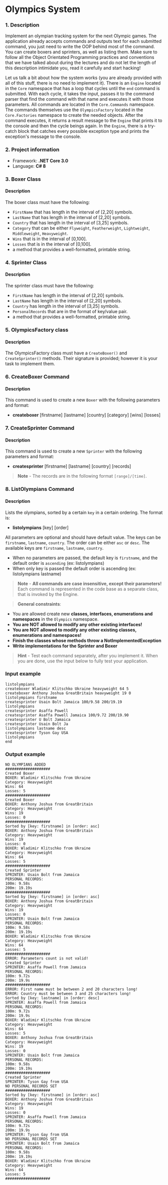 # Olympics System

### 1. Description
Implement an olympian tracking system for the next Olympic games. The application already accepts commands and outputs text for each submitted command, you just need to write the OOP behind most of the command. You can create boxers and sprinters, as well as listing them. Make sure to follow all the Object Orientated Programming practices and conventions that we have talked about during the lectures and do not let the length of this description intimidate you, read it carefully and start hacking! 

Let us talk a bit about how the system works (you are already provided with all of this stuff, there is no need to implement it). There is an `Engine` located in the `Core` namespace that has a loop that cycles until the `end` command is submitted. With each cycle, it takes the input, passes it to the command parser that find the command with that name and executes it with those parameters. All commands are located in the `Core.Commands` namespace. The commands themselves use the `OlympicsFactory` located in the `Core.Factories` namespace to create the needed objects. After the command executes, it returns a result message to the `Engine` that prints it to the console and then the cycle beings again. In the `Engine`, there is a try-catch block that catches every possible exception type and prints the exception's message to the console. 

### 2. Project information
- Framework: **.NET Core 3.0**
- Language: **C# 8**

### 3. Boxer Class
#### Description
The boxer class must have the following:
- `FirstName` that has length in the interval of [2,20] symbols.
- `LastName` that has length in the interval of [2,20] symbols.
 - `Country` that has length in the interval of [3,25] symbols. 
- `Category` that can be either `Flyweight`, `Featherweight`, `Lightweight`, `Middleweight`, `Heavyweight`.
- `Wins` that is in the interval of [0,100]. 
- `Losses` that is in the interval of [0,100]. 
- a method that provides a well-formatted, printable string.

### 4. Sprinter Class
#### Description
The sprinter class must have the following:
- `FirstName` has length in the interval of [2,20] symbols.
- `LastName` has length in the interval of [2,20] symbols.
- `Country` has length in the interval of [3,25] symbols. 
- `PersonalRecords` that are in the format of key/value pair.
- a method that provides a well-formatted, printable string.

### 5. OlympicsFactory class
#### Description
The OlympicsFactory class must have a `CreateBoxer()` and `CreateSprinter()` methods. Their signature is provided; however it is your task to implement them.

### 6. CreateBoxer Command
#### Description
This command is used to create a new `Boxer` with the following parameters and format:
-  **createboxer** [firstname] [lastname] [country] [category] [wins] [losses]

### 7. CreateSprinter Command
#### Description
This command is used to create a new `Sprinter` with the following parameters and format:
-  **createsprinter** [firstname] [lastname] [country] [records]
> **Note** - The records are in the following format `[range]/[time]`.

### 8. ListOlympians Command
#### Description
Lists the olympians, sorted by a certain `key` in a certain ordering. The format is:
- **listolympians** [key] [order]

 All parameters are optional and should have default value. The keys can be `firstname`, `lastname`, `country`. The order can be either `asc` or `desc`. The available keys are `firstname`, `lastname`, `country`.
 - When no parameters are passed, the default key is `firstname`, and the default order is `ascending` (ex: listolympians)
 - When only key is passed the default order is ascending (ex: listolympians lastname)

> **Note** - **All commands are case insensitive, except their parameters!** Each command is represented in the code base as a separate class, that is invoked by the Engine.

> **General constraints**:
* You are allowed create new **classes, interfaces, enumerations and namespaces** in the `Olympics` namespace.
* **You are NOT allowed to modify any other existing interfaces!**
* **You are NOT allowed to modify any other existing classes, enumerations and namespaces!**
* **Finish the classes whose methods throw a NotImplementedException**
* **Write implementations for the Sprinter and Boxer**

> **Hint** - Test each command separately, after you implement it. When you are done, use the input below to fully test your application.

### Input example

```
listolympians
createboxer Wladimir Klitschko Ukraine heavyweight 64 5
createboxer Anthony Joshua GreatBritain heavyweight 19 0
listolympians firstname
createsprinter Usain Bolt Jamaica 100/9.58 200/19.19
listolympians
createsprinter Asaffa Powell
createsprinter Asaffa Powell Jamaica 100/9.72 200/19.90
createsprinter U Bolt Jamaica
createsprinter Usain Bolt Ja
listolympians lastname desc
createsprinter Tyson Gay USA
listolympians
end
```

### Output example

```
NO OLYMPIANS ADDED
####################
Created Boxer
BOXER: Wladimir Klitschko from Ukraine
Category: Heavyweight
Wins: 64
Losses: 5
####################
Created Boxer
BOXER: Anthony Joshua from GreatBritain
Category: Heavyweight
Wins: 19
Losses: 0
####################
Sorted by [key: firstname] in [order: asc]
BOXER: Anthony Joshua from GreatBritain
Category: Heavyweight
Wins: 19
Losses: 0
BOXER: Wladimir Klitschko from Ukraine
Category: Heavyweight
Wins: 64
Losses: 5
####################
Created Sprinter
SPRINTER: Usain Bolt from Jamaica
PERSONAL RECORDS:
100m: 9.58s
200m: 19.19s
####################
Sorted by [key: firstname] in [order: asc]
BOXER: Anthony Joshua from GreatBritain
Category: Heavyweight
Wins: 19
Losses: 0
SPRINTER: Usain Bolt from Jamaica
PERSONAL RECORDS:
100m: 9.58s
200m: 19.19s
BOXER: Wladimir Klitschko from Ukraine
Category: Heavyweight
Wins: 64
Losses: 5
####################
ERROR: Parameters count is not valid!
Created Sprinter
SPRINTER: Asaffa Powell from Jamaica
PERSONAL RECORDS:
100m: 9.72s
200m: 19.9s
####################
ERROR: First name must be between 2 and 20 characters long!
ERROR: Country must be between 3 and 25 characters long!
Sorted by [key: lastname] in [order: desc]
SPRINTER: Asaffa Powell from Jamaica
PERSONAL RECORDS:
100m: 9.72s
200m: 19.9s
BOXER: Wladimir Klitschko from Ukraine
Category: Heavyweight
Wins: 64
Losses: 5
BOXER: Anthony Joshua from GreatBritain
Category: Heavyweight
Wins: 19
Losses: 0
SPRINTER: Usain Bolt from Jamaica
PERSONAL RECORDS:
100m: 9.58s
200m: 19.19s
####################
Created Sprinter
SPRINTER: Tyson Gay from USA
NO PERSONAL RECORDS SET
####################
Sorted by [key: firstname] in [order: asc]
BOXER: Anthony Joshua from GreatBritain
Category: Heavyweight
Wins: 19
Losses: 0
SPRINTER: Asaffa Powell from Jamaica
PERSONAL RECORDS:
100m: 9.72s
200m: 19.9s
SPRINTER: Tyson Gay from USA
NO PERSONAL RECORDS SET
SPRINTER: Usain Bolt from Jamaica
PERSONAL RECORDS:
100m: 9.58s
200m: 19.19s
BOXER: Wladimir Klitschko from Ukraine
Category: Heavyweight
Wins: 64
Losses: 5
####################
```